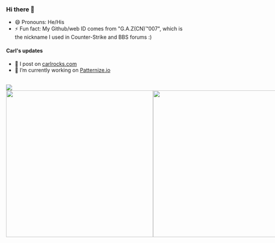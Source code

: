 
### Hi there 👋 

- 😄 Pronouns: He/His
- ⚡ Fun fact: My Github/web ID comes from "G.A.Z(CN)™️007", which is the nickname I used in Counter-Strike and BBS forums :)

#### Carl's updates
- 🔮 I post on [carlrocks.com](https://www.carlrocks.com)
- 🔭 I’m currently working on [Patternize.io](https://patternize.github.io/)

<br/>
  <img src="https://awesome-github-stats.azurewebsites.net/user-stats/gazcn007?cardType=github&theme=radical&preferLogin=false" >

<div style="display: flex; align-items: center;">
  <img src="https://readme-daily-quotes.vercel.app/api?author=Helmuth+von+Moltke&quote=No+battle+plan+survives+contact+with+the+enemy.&theme=radical" width="400">
  <a href="https://steamcommunity.com/id/gazcn007/">
    <img src="https://github-readme-steam-card.vercel.app/status/?steamid=76561198027686293&animated_avatar=true&show_recent_game_bg=true" width="400">
  </a>
</div>
